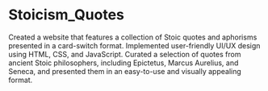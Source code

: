 # Stoicism_Quotes
Created a website that features a collection of Stoic quotes and aphorisms presented in a card-switch format.
Implemented user-friendly UI/UX design using HTML, CSS, and JavaScript.
Curated a selection of quotes from ancient Stoic philosophers, including Epictetus, Marcus Aurelius, and Seneca,
and presented them in an easy-to-use and visually appealing format. 
